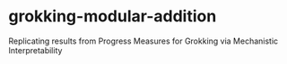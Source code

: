 # grokking-modular-addition
Replicating results from Progress Measures for Grokking via Mechanistic Interpretability
